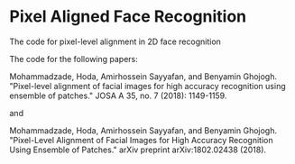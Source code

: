 # Pixel Aligned Face Recognition

The code for pixel-level alignment in 2D face recognition

The code for the following papers:

Mohammadzade, Hoda, Amirhossein Sayyafan, and Benyamin Ghojogh. "Pixel-level alignment of facial images for high accuracy recognition using ensemble of patches." JOSA A 35, no. 7 (2018): 1149-1159.

and 

Mohammadzade, Hoda, Amirhossein Sayyafan, and Benyamin Ghojogh. "Pixel-Level Alignment of Facial Images for High Accuracy Recognition Using Ensemble of Patches." arXiv preprint arXiv:1802.02438 (2018).


